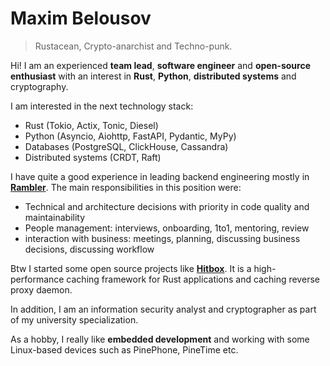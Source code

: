 # Maxim Belousov
> Rustacean, Crypto-anarchist and Techno-punk.

Hi! I am an experienced **team lead**, **software engineer** and **open-source enthusiast** with an interest in **Rust**, **Python**, **distributed systems** and cryptography.

I am interested in the next technology stack:

- Rust (Tokio, Actix, Tonic, Diesel)
- Python (Asyncio, Aiohttp, FastAPI, Pydantic, MyPy)
- Databases (PostgreSQL, ClickHouse, Cassandra)
- Distributed systems (CRDT, Raft)

I have quite a good experience in leading backend engineering mostly in **[Rambler]**. The main responsibilities in this position were: 

- Technical and architecture decisions with priority in code quality and maintainability
- People management: interviews, onboarding, 1to1, mentoring, review
- interaction with business: meetings, planning, discussing business decisions, discussing workflow

Btw I started some open source projects like **[Hitbox]**. It is a high-performance caching framework for Rust applications and caching reverse proxy daemon.

In addition, I am an information security analyst and cryptographer as part of my university specialization.

As a hobby, I really like **embedded development** and working with some Linux-based devices such as PinePhone, PineTime etc.


[Hitbox]: https://github.com/hit-box/hitbox/
[Rambler]: https://news.rambler.ru
